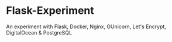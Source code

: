 # Flask-Experiment
An experiment with Flask, Docker, Nginx, GUnicorn, Let's Encrypt, DigitalOcean &amp; PostgreSQL
